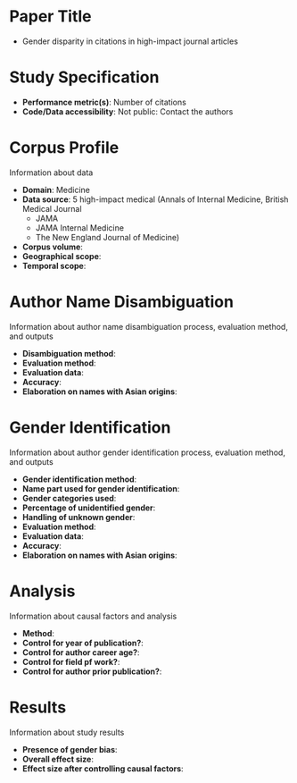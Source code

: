 # Paper Title

- Gender disparity in citations in high-impact journal articles 

# Study Specification

- **Performance metric(s)**: Number of citations
- **Code/Data accessibility**: Not public: Contact the authors  

# Corpus Profile
Information  about  data 

- **Domain**: Medicine
- **Data source**: 5 high-impact medical (Annals of Internal Medicine, British Medical Journal
   - JAMA
   - JAMA Internal Medicine
   - The New England Journal of Medicine)
- **Corpus volume**: 
- **Geographical scope**: 
- **Temporal scope**: 

# Author Name Disambiguation
Information about author name  disambiguation process, evaluation method, and outputs

- **Disambiguation method**: 
- **Evaluation method**: 
- **Evaluation data**: 
- **Accuracy**:  
- **Elaboration on names with Asian origins**: 

# Gender Identification
Information about author gender identification process, evaluation method, and outputs

- **Gender identification method**: 
- **Name part used for gender identification**: 
- **Gender categories used**: 
- **Percentage of unidentified gender**: 
- **Handling of unknown gender**: 
- **Evaluation method**:  
- **Evaluation data**: 
- **Accuracy**:  
- **Elaboration on names with Asian origins**:

# Analysis
Information about causal factors and analysis

- **Method**: 
- **Control for year of publication?**: 
- **Control for author career age?**: 
- **Control for field pf work?**: 
- **Control for author prior publication?**: 

# Results
Information about study results
- **Presence of gender bias**: 
- **Overall effect size**: 
- **Effect size after controlling causal factors**: 

